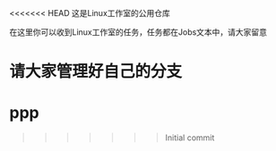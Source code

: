 <<<<<<< HEAD
这是Linux工作室的公用仓库

在这里你可以收到Linux工作室的任务，任务都在Jobs文本中，请大家留意

请大家管理好自己的分支
=======
# ppp
>>>>>>> Initial commit
